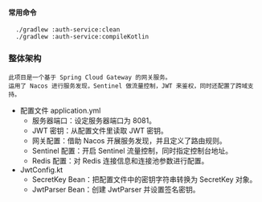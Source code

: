 #### 常用命令
```shell
  ./gradlew :auth-service:clean
  ./gradlew :auth-service:compileKotlin
```
### 整体架构
```text
此项目是一个基于 Spring Cloud Gateway 的网关服务。
运用了 Nacos 进行服务发现，Sentinel 做流量控制，JWT 来鉴权，同时还配置了跨域支持。
```
- 配置文件 application.yml
   + 服务器端口：设定服务器端口为 8081。
   + JWT 密钥：从配置文件里读取 JWT 密钥。
   + 网关配置：借助 Nacos 开展服务发现，并且定义了路由规则。
   + Sentinel 配置：开启 Sentinel 流量控制，同时指定控制台地址。
   + Redis 配置：对 Redis 连接信息和连接池参数进行配置。
- JwtConfig.kt
   + SecretKey Bean：把配置文件中的密钥字符串转换为 SecretKey 对象。
   + JwtParser Bean：创建 JwtParser 并设置签名密钥。